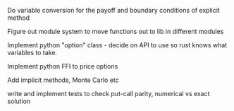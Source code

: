 Do variable conversion for the payoff and boundary conditions of explicit method

Figure out module system to move functions out to lib in different modules

Implement python "option" class - decide on API to use so rust knows what variables to take.

Implement python FFI to price options

Add implicit methods, Monte Carlo etc

write and implement tests to check put-call parity, numerical vs exact solution